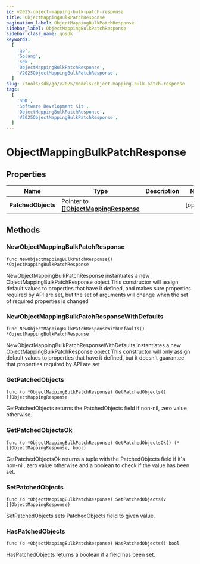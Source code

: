 ```yaml
---
id: v2025-object-mapping-bulk-patch-response
title: ObjectMappingBulkPatchResponse
pagination_label: ObjectMappingBulkPatchResponse
sidebar_label: ObjectMappingBulkPatchResponse
sidebar_class_name: gosdk
keywords:
  [
    'go',
    'Golang',
    'sdk',
    'ObjectMappingBulkPatchResponse',
    'V2025ObjectMappingBulkPatchResponse',
  ]
slug: /tools/sdk/go/v2025/models/object-mapping-bulk-patch-response
tags:
  [
    'SDK',
    'Software Development Kit',
    'ObjectMappingBulkPatchResponse',
    'V2025ObjectMappingBulkPatchResponse',
  ]
---
```


# ObjectMappingBulkPatchResponse

## Properties

| Name | Type | Description | Notes |
| --- | --- | --- | --- |
| **PatchedObjects** | Pointer to [**[]ObjectMappingResponse**](object-mapping-response) |  | [optional] |

## Methods

### NewObjectMappingBulkPatchResponse

`func NewObjectMappingBulkPatchResponse() *ObjectMappingBulkPatchResponse`

NewObjectMappingBulkPatchResponse instantiates a new ObjectMappingBulkPatchResponse object This constructor will assign default values to properties that have it defined, and makes sure properties required by API are set, but the set of arguments will change when the set of required properties is changed

### NewObjectMappingBulkPatchResponseWithDefaults

`func NewObjectMappingBulkPatchResponseWithDefaults() *ObjectMappingBulkPatchResponse`

NewObjectMappingBulkPatchResponseWithDefaults instantiates a new ObjectMappingBulkPatchResponse object This constructor will only assign default values to properties that have it defined, but it doesn't guarantee that properties required by API are set

### GetPatchedObjects

`func (o *ObjectMappingBulkPatchResponse) GetPatchedObjects() []ObjectMappingResponse`

GetPatchedObjects returns the PatchedObjects field if non-nil, zero value otherwise.

### GetPatchedObjectsOk

`func (o *ObjectMappingBulkPatchResponse) GetPatchedObjectsOk() (*[]ObjectMappingResponse, bool)`

GetPatchedObjectsOk returns a tuple with the PatchedObjects field if it's non-nil, zero value otherwise and a boolean to check if the value has been set.

### SetPatchedObjects

`func (o *ObjectMappingBulkPatchResponse) SetPatchedObjects(v []ObjectMappingResponse)`

SetPatchedObjects sets PatchedObjects field to given value.

### HasPatchedObjects

`func (o *ObjectMappingBulkPatchResponse) HasPatchedObjects() bool`

HasPatchedObjects returns a boolean if a field has been set.
